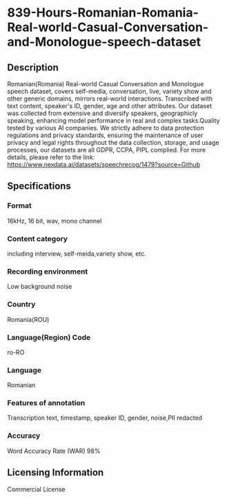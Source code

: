 # 839-Hours-Romanian-Romania-Real-world-Casual-Conversation-and-Monologue-speech-dataset

## Description
Romanian(Romania) Real-world Casual Conversation and Monologue speech dataset, covers self-media, conversation, live, variety show and other generic domains, mirrors real-world interactions. Transcribed with text content, speaker's ID, gender, age and other attributes. Our dataset was collected from extensive and diversify speakers, geographicly speaking, enhancing model performance in real and complex tasks.Quality tested by various AI companies. We strictly adhere to data protection regulations and privacy standards, ensuring the maintenance of user privacy and legal rights throughout the data collection, storage, and usage processes, our datasets are all GDPR, CCPA, PIPL complied.
For more details, please refer to the link: https://www.nexdata.ai/datasets/speechrecog/1479?source=Github

## Specifications
### Format
16kHz, 16 bit, wav, mono channel
### Content category
including interview, self-meida,variety show, etc.
### Recording environment
Low background noise
### Country
Romania(ROU)
### Language(Region) Code
ro-RO
### Language
Romanian
### Features of annotation
Transcription text, timestamp, speaker ID, gender, noise,PII redacted
### Accuracy
Word Accuracy Rate (WAR) 98%

## Licensing Information
Commercial License

















